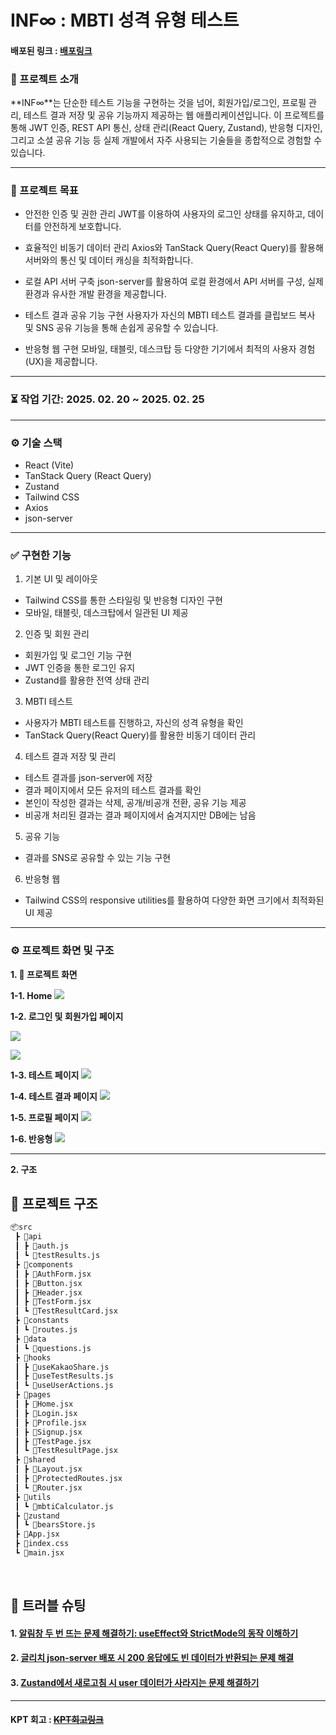 #  INF∞ : MBTI 성격 유형 테스트

#### 배포된 링크 : [배포링크](https://mbti-test-app-xi.vercel.app/)

### 💬 프로젝트 소개
**INF∞**는 단순한 테스트 기능을 구현하는 것을 넘어, 회원가입/로그인, 프로필 관리, 테스트 결과 저장 및 공유 기능까지 제공하는 웹 애플리케이션입니다.
이 프로젝트를 통해 JWT 인증, REST API 통신, 상태 관리(React Query, Zustand), 반응형 디자인, 그리고 소셜 공유 기능 등 실제 개발에서 자주 사용되는 기술들을 종합적으로 경험할 수 있습니다.

<hr>

### 🎯 프로젝트 목표
- 안전한 인증 및 권한 관리
JWT를 이용하여 사용자의 로그인 상태를 유지하고, 데이터를 안전하게 보호합니다.

- 효율적인 비동기 데이터 관리
Axios와 TanStack Query(React Query)를 활용해 서버와의 통신 및 데이터 캐싱을 최적화합니다.

- 로컬 API 서버 구축
json-server를 활용하여 로컬 환경에서 API 서버를 구성, 실제 환경과 유사한 개발 환경을 제공합니다.

- 테스트 결과 공유 기능 구현
사용자가 자신의 MBTI 테스트 결과를 클립보드 복사 및 SNS 공유 기능을 통해 손쉽게 공유할 수 있습니다.

- 반응형 웹 구현
모바일, 태블릿, 데스크탑 등 다양한 기기에서 최적의 사용자 경험(UX)을 제공합니다.

<hr>

 ### **⏳ 작업 기간**: 2025. 02. 20 ~ 2025. 02. 25

<hr>

 ### ⚙️ 기술 스택
 
 - React (Vite)
 - TanStack Query (React Query) 
 - Zustand
 - Tailwind CSS
 - Axios
 - json-server

<hr>

### ✅ 구현한 기능

1. 기본 UI 및 레이아웃

- Tailwind CSS를 통한 스타일링 및 반응형 디자인 구현
- 모바일, 태블릿, 데스크탑에서 일관된 UI 제공

2. 인증 및 회원 관리

- 회원가입 및 로그인 기능 구현
- JWT 인증을 통한 로그인 유지
- Zustand를 활용한 전역 상태 관리

3. MBTI 테스트

- 사용자가 MBTI 테스트를 진행하고, 자신의 성격 유형을 확인
- TanStack Query(React Query)를 활용한 비동기 데이터 관리

4. 테스트 결과 저장 및 관리

- 테스트 결과를 json-server에 저장
- 결과 페이지에서 모든 유저의 테스트 결과를 확인
- 본인이 작성한 결과는 삭제, 공개/비공개 전환, 공유 기능 제공
- 비공개 처리된 결과는 결과 페이지에서 숨겨지지만 DB에는 남음

5. 공유 기능

- 결과를 SNS로 공유할 수 있는 기능 구현

6. 반응형 웹

- Tailwind CSS의 responsive utilities를 활용하여 다양한 화면 크기에서 최적화된 UI 제공

<hr>

### ⚙ 프로젝트 화면 및 구조

**1. 🚀 프로젝트 화면**

**1-1. Home**
![](https://velog.velcdn.com/images/verdantgreeny/post/2c010426-4433-4f68-b49e-08deddec1361/image.gif)



**1-2. 로그인 및 회원가입 페이지**

![](https://velog.velcdn.com/images/verdantgreeny/post/2f33477b-dc81-4d00-a861-db10649a80f3/image.png)

![](https://velog.velcdn.com/images/verdantgreeny/post/912f801d-2e03-46c4-9526-e29328ecd4a9/image.png)


**1-3. 테스트 페이지**
![](https://velog.velcdn.com/images/verdantgreeny/post/8d25700a-209c-4e6b-bc91-caebeac363ed/image.gif)


**1-4. 테스트 결과 페이지**
![](https://velog.velcdn.com/images/verdantgreeny/post/329f41b2-f37f-4d04-9da9-f343d7befa8d/image.gif)

**1-5. 프로필 페이지**
![](https://velog.velcdn.com/images/verdantgreeny/post/430d16f4-49a5-47df-9086-bd30b2a6e22e/image.gif)

**1-6. 반응형**
![](https://velog.velcdn.com/images/verdantgreeny/post/b83232ce-0a74-4c18-b89f-c22496dd3f47/image.gif)


<hr>

**2. 구조** <br />
## 📁 프로젝트 구조
```markdown
📦src
 ┣ 📂api
 ┃ ┣ 📜auth.js
 ┃ ┗ 📜testResults.js
 ┣ 📂components
 ┃ ┣ 📜AuthForm.jsx
 ┃ ┣ 📜Button.jsx
 ┃ ┣ 📜Header.jsx
 ┃ ┣ 📜TestForm.jsx
 ┃ ┗ 📜TestResultCard.jsx
 ┣ 📂constants
 ┃ ┗ 📜routes.js
 ┣ 📂data
 ┃ ┗ 📜questions.js
 ┣ 📂hooks
 ┃ ┣ 📜useKakaoShare.js
 ┃ ┣ 📜useTestResults.js
 ┃ ┗ 📜useUserActions.js
 ┣ 📂pages
 ┃ ┣ 📜Home.jsx
 ┃ ┣ 📜Login.jsx
 ┃ ┣ 📜Profile.jsx
 ┃ ┣ 📜Signup.jsx
 ┃ ┣ 📜TestPage.jsx
 ┃ ┗ 📜TestResultPage.jsx
 ┣ 📂shared
 ┃ ┣ 📜Layout.jsx
 ┃ ┣ 📜ProtectedRoutes.jsx
 ┃ ┗ 📜Router.jsx
 ┣ 📂utils
 ┃ ┗ 📜mbtiCalculator.js
 ┣ 📂zustand
 ┃ ┗ 📜bearsStore.js
 ┣ 📜App.jsx
 ┣ 📜index.css
 ┗ 📜main.jsx

```



<br />

## 🚀 트러블 슈팅
#### 1. [알림창 두 번 뜨는 문제 해결하기: useEffect와 StrictMode의 동작 이해하기](https://velog.io/@verdantgreeny/알림창-두-번-뜨는-문제-해결하기-useEffect와-StrictMode의-동작-이해하기)

#### 2. [글리치 json-server 배포 시 200 응답에도 빈 데이터가 반환되는 문제 해결](https://velog.io/@verdantgreeny/글리치-json-server-배포-시-200-응답에도-빈-데이터가-반환되는-문제-해결) 

#### 3. [Zustand에서 새로고침 시 user 데이터가 사라지는 문제 해결하기](https://velog.io/@verdantgreeny/Zustand에서-새로고침-시-user-데이터가-사라지는-문제-해결하기)

<hr>

#### KPT 회고 : ~~[KPT회고링크]()~~